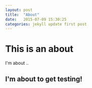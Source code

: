```yaml
---
layout: post
title:  "About"
date:   2015-07-09 15:30:25
categories: jekyll update first post
---
```

# This is an about

I'm about ..

## I'm about to get testing!
